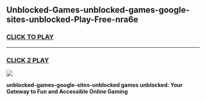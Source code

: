 
## Unblocked-Games-unblocked-games-google-sites-unblocked-Play-Free-nra6e
<h3>
<a href="https://premium76.site?title=unblocked-games-google-sites-unblocked&ref=15A">CLICK TO PLAY</a></h3>
<hr>

<h3>
<a href="https://premium76.site?title=unblocked-games-google-sites-unblocked&ref=15A">CLICK 2 PLAY</a>
  
</h3>

<a href="https://premium76.site?title=unblocked-games-google-sites-unblocked&ref=15A"><img src="https://clearcache.store/games.png"></a>


**unblocked-games-google-sites-unblocked games unblocked: Your Gateway to Fun and Accessible Online Gaming**
